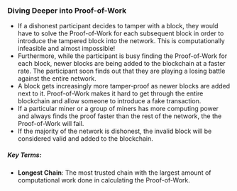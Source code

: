 ### Diving Deeper into Proof-of-Work
- If a dishonest participant decides to tamper with a block, they would have to solve the Proof-of-Work for each subsequent block in order to introduce the tampered block into the network. This is computationally infeasible and almost impossible!
- Furthermore, while the participant is busy finding the Proof-of-Work for each block, newer blocks are being added to the blockchain at a faster rate. The participant soon finds out that they are playing a losing battle against the entire network.
- A block gets increasingly more tamper-proof as newer blocks are added next to it. Proof-of-Work makes it hard to get through the entire blockchain and allow someone to introduce a fake transaction.
- If a particular miner or a group of miners has more computing power and always finds the proof faster than the rest of the network, the the Proof-of-Work will fail.
- If the majority of the network is dishonest, the invalid block will be considered valid and added to the blockchain.
##### Key Terms:

- __Longest Chain__: The most trusted chain with the largest amount of computational work done in calculating the Proof-of-Work.


